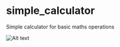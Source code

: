 # simple_calculator
Simple calculator for basic maths operations

![Alt text](https://siasky.net/EABm1r-HQM_4au361DusWBsOGQYEnmWhkYzRm9s73uqrxw?raw=true "Simple Calculator")

